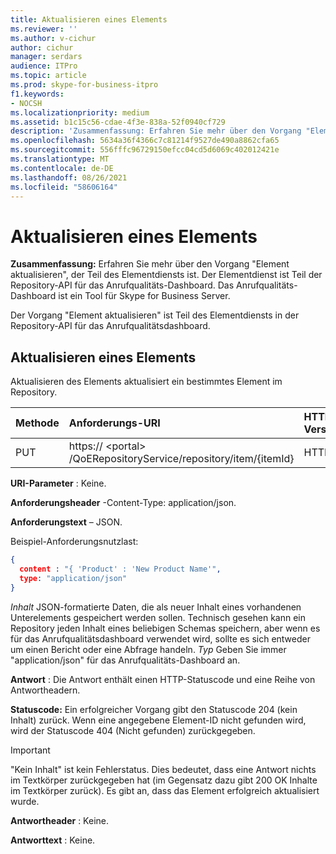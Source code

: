 ```yaml
---
title: Aktualisieren eines Elements
ms.reviewer: ''
ms.author: v-cichur
author: cichur
manager: serdars
audience: ITPro
ms.topic: article
ms.prod: skype-for-business-itpro
f1.keywords:
- NOCSH
ms.localizationpriority: medium
ms.assetid: b1c15c56-cdae-4f3e-838a-52f0940cf729
description: 'Zusammenfassung: Erfahren Sie mehr über den Vorgang "Element aktualisieren", der Teil des Elementdiensts ist. Der Elementdienst ist Teil der Repository-API für das Anrufqualitäts-Dashboard. Das Anrufqualitäts-Dashboard ist ein Tool für Skype for Business Server.'
ms.openlocfilehash: 5634a36f4366c7c81214f9527de490a8862cfa65
ms.sourcegitcommit: 556fffc96729150efcc04cd5d6069c402012421e
ms.translationtype: MT
ms.contentlocale: de-DE
ms.lasthandoff: 08/26/2021
ms.locfileid: "58606164"
---
```

# <a name="update-item"></a>Aktualisieren eines Elements
 
**Zusammenfassung:** Erfahren Sie mehr über den Vorgang "Element aktualisieren", der Teil des Elementdiensts ist. Der Elementdienst ist Teil der Repository-API für das Anrufqualitäts-Dashboard. Das Anrufqualitäts-Dashboard ist ein Tool für Skype for Business Server.
  
Der Vorgang "Element aktualisieren" ist Teil des Elementdiensts in der Repository-API für das Anrufqualitätsdashboard.
  
## <a name="update-item"></a>Aktualisieren eines Elements

Aktualisieren des Elements aktualisiert ein bestimmtes Element im Repository.
  

|**Methode**|**Anforderungs-URI**|**HTTP-Version**|
|:-----|:-----|:-----|
|PUT  <br/> |https:// \<portal\> /QoERepositoryService/repository/item/{itemId}  <br/> |HTTP/1.1  <br/> |
   
 **URI-Parameter** : Keine.
  
 **Anforderungsheader** -Content-Type: application/json.
  
 **Anforderungstext** – JSON.
  
Beispiel-Anforderungsnutzlast:
  
```json
{
  content : "{ 'Product' : 'New Product Name'",
  type: "application/json"
}
```

 *Inhalt*  JSON-formatierte Daten, die als neuer Inhalt eines vorhandenen Unterelements gespeichert werden sollen. Technisch gesehen kann ein Repository jeden Inhalt eines beliebigen Schemas speichern, aber wenn es für das Anrufqualitätsdashboard verwendet wird, sollte es sich entweder um einen Bericht oder eine Abfrage handeln. *Typ*  Geben Sie immer "application/json" für das Anrufqualitäts-Dashboard an.
  
 **Antwort** : Die Antwort enthält einen HTTP-Statuscode und eine Reihe von Antwortheadern.
  
 **Statuscode:** Ein erfolgreicher Vorgang gibt den Statuscode 204 (kein Inhalt) zurück. Wenn eine angegebene Element-ID nicht gefunden wird, wird der Statuscode 404 (Nicht gefunden) zurückgegeben.
  
> [!IMPORTANT]
> "Kein Inhalt" ist kein Fehlerstatus. Dies bedeutet, dass eine Antwort nichts im Textkörper zurückgegeben hat (im Gegensatz dazu gibt 200 OK Inhalte im Textkörper zurück). Es gibt an, dass das Element erfolgreich aktualisiert wurde. 
  
 **Antwortheader** : Keine.
  
 **Antworttext** : Keine.
  

